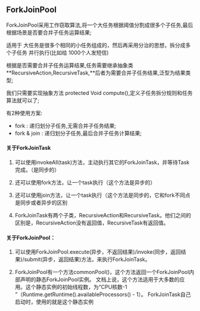 ## ForkJoinPool

ForkJoinPool采用工作窃取算法,将一个大任务根据阈值分割成很多个子任务,最后根据场景是否要合并子任务运算结果;

适用于 大任务是很多个相同的小任务组成的，然后再采用分治的思想，拆分成多个子任务 并行执行(比如给 1000个人发短信)

根据是否需要合并子任务运算结果,任务需要继承抽象类**RecursiveAction,RecursiveTask<V>,**后者为需要合并子任务结果,泛型为结果类型; 

我们只需要实现抽象方法 protected Void compute(),定义子任务拆分规则和任务算法就可以了;

有2种使用方案:

- fork : 递归划分子任务,无需合并子任务结果;
- fork & join : 递归划分子任务,最后合并子任务计算结果;


#### 关于ForkJoinTask

1. 可以使用invokeAll(task)方法，主动执行其它的ForkJoinTask，并等待Task完成。（是同步的）

2. 还可以使用fork方法，让一个task执行（这个方法是异步的）

3. 还可以使用join方法，让一个task执行（这个方法是同步的，它和fork不同点是同步或者异步的区别

4. ForkJoinTask有两个子类，RecursiveAction和RecursiveTask。他们之间的区别是，RecursiveAction没有返回值，RecursiveTask有返回值。

#### 关于ForkJoinPool：

1. 可以使用ForkJoinPool.execute(异步，不返回结果)/invoke(同步，返回结果)/submit(异步，返回结果)方法，来执行ForkJoinTask。

2. ForkJoinPool有一个方法commonPool()，这个方法返回一个ForkJoinPool内部声明的静态ForkJoinPool实例。 
文档上说，这个方法适用于大多数的应用。这个静态实例的初始线程数，为“CPU核数-1 ”（Runtime.getRuntime().availableProcessors() - 1）。 
ForkJoinTask自己启动时，使用的就是这个静态实例
